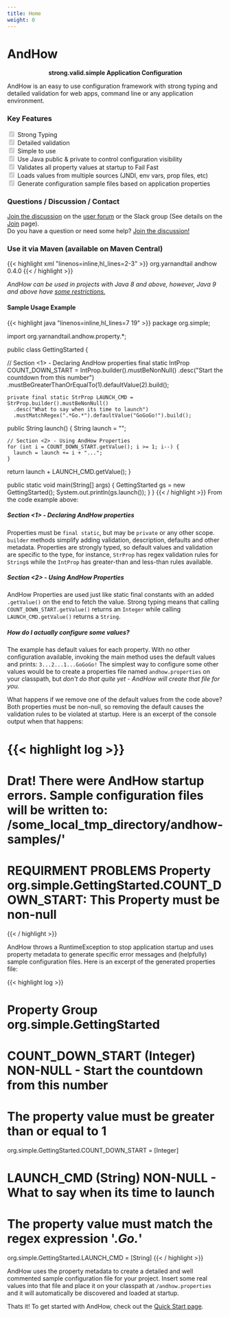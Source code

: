 ```yaml
---
title: Home
weight: 0
---  
```


# AndHow

<strong><center> strong.valid.simple Application Configuration </center></strong>

AndHow is an easy to use configuration framework with strong typing and detailed validation for web apps, command line 
or any application environment.

### Key Features  

<input type="checkbox" checked disabled> Strong Typing  
<input type="checkbox" checked disabled> Detailed validation  
<input type="checkbox" checked disabled> Simple to use  
<input type="checkbox" checked disabled> Use Java public & private to control configuration visibility  
<input type="checkbox" checked disabled> Validates all property values at startup to Fail Fast  
<input type="checkbox" checked disabled> Loads values from multiple sources (JNDI, env vars, prop files, etc)  
<input type="checkbox" checked disabled> Generate configuration sample files based on application properties  

### Questions / Discussion / Contact  

[Join the discussion](https://sites.google.com/view/andhow/join-discussion) on the 
[user forum](https://groups.google.com/d/forum/andhowuser) or the Slack group (See details on the 
[Join](https://sites.google.com/view/andhow/join-discussion) page).  
Do you have a question or need some help? [Join the discussion!](https://sites.google.com/view/andhow/join-discussion)

### Use it via Maven (available on Maven Central)  

{{< highlight xml "linenos=inline,hl_lines=2-3" >}}
<dependency>
    <groupId>org.yarnandtail</groupId>
    <artifactId>andhow</artifactId>
    <version>0.4.0</version>
</dependency>
{{< / highlight >}}

_AndHow can be used in projects with Java 8 and above, however, Java 9 and above have
[some restrictions.](https://sites.google.com/view/andhow/user-guide/java9)_

#### Sample Usage Example

{{< highlight java "linenos=inline,hl_lines=7 19" >}}
  package org.simple;
  
  import org.yarnandtail.andhow.property.*;
  
  public class GettingStarted {
    
   // Section <1> - Declaring AndHow properties
   final static IntProp COUNT_DOWN_START = IntProp.builder().mustBeNonNull()
      .desc("Start the countdown from this number")
      .mustBeGreaterThanOrEqualTo(1).defaultValue(2).build();
   
    private final static StrProp LAUNCH_CMD = StrProp.builder().mustBeNonNull()
      .desc("What to say when its time to launch")
      .mustMatchRegex(".*Go.*").defaultValue("GoGoGo!").build();
   
   public String launch() {
    String launch = "";
    
    // Section <2> - Using AndHow Properties
    for (int i = COUNT_DOWN_START.getValue(); i >= 1; i--) {
      launch = launch += i + "...";
    }
  return launch + LAUNCH_CMD.getValue();
 }

 public static void main(String[] args) {
    GettingStarted gs = new GettingStarted();
    System.out.println(gs.launch());
 }
}
{{< / highlight >}}
From the code example above:  

##### Section <1> - Declaring AndHow properties  

Properties must be `final static`, but may be `private` or any other scope. `builder` methods simplify adding 
validation, description, defaults and other metadata. Properties are strongly typed, so default values and validation 
are specific to the type, for instance, `StrProp` has regex validation rules for `String`s while the `IntProp` has 
greater-than and less-than rules available.  

##### Section <2> - Using AndHow Properties  

AndHow Properties are used just like static final constants with an added `.getValue()` on the end to fetch the value.
Strong typing means that calling `COUNT_DOWN_START.getValue()` returns an `Integer` while calling
`LAUNCH_CMD.getValue()` returns a `String`.

##### How do I actually configure some values?  

The example has default values for each property. With no other configuration available, invoking the main method uses 
the default values and prints: `3...2...1...GoGoGo!` The simplest way to configure some other values would be to create 
a properties file named `andhow.properties` on your classpath, but _don't do that quite yet - AndHow will create that 
file for you._  

What happens if we remove one of the default values from the code above? Both properties must be non-null, so removing 
the default causes the validation rules to be violated at startup.  Here is an excerpt of the console output when that 
happens:

{{< highlight log >}}
========================================================================
Drat! There were AndHow startup errors. Sample configuration files will be written to: /some_local_tmp_directory/andhow-samples/'
========================================================================
REQUIRMENT PROBLEMS
Property org.simple.GettingStarted.COUNT_DOWN_START: This Property must be non-null
========================================================================
{{< / highlight >}}

AndHow throws a RuntimeException to stop application startup and uses property metadata to generate specific error 
messages and (helpfully) sample configuration files. Here is an excerpt of the generated properties file:

{{< highlight log >}}
# ######################################################################
# Property Group org.simple.GettingStarted

# COUNT_DOWN_START (Integer) NON-NULL - Start the countdown from this number
# The property value must be greater than or equal to 1
org.simple.GettingStarted.COUNT_DOWN_START = [Integer]

# LAUNCH_CMD (String) NON-NULL - What to say when its time to launch
# The property value must match the regex expression '.*Go.*'
org.simple.GettingStarted.LAUNCH_CMD = [String]
{{< / highlight >}}

AndHow uses the property metadata to create a detailed and well commented sample configuration file for your project. 
Insert some real values into that file and place it on your classpath at `/andhow.properties` and it will automatically 
be discovered and loaded at startup.

Thats it!  To get started with AndHow, check out the 
[Quick Start page](https://sites.google.com/view/andhow/quick-start).